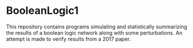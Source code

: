 # BooleanLogic1
This repository contains programs simulating and statistically summarizing the results of a boolean logic network along with some perturbations. An attempt is made to verify results from a 2017 paper.
